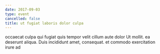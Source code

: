 ```yaml
---
date: 2017-09-03
type: event
cancelled: false
title: ut fugiat laboris dolor culpa
---
```

occaecat culpa qui fugiat quis tempor velit cillum aute dolor Ut mollit. ea deserunt aliqua. Duis incididunt amet, consequat. et commodo exercitation irure ad